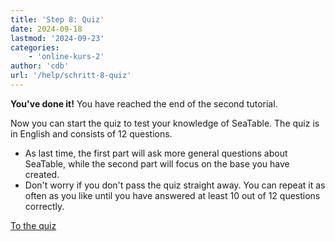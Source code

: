```yaml
---
title: 'Step 8: Quiz'
date: 2024-09-18
lastmod: '2024-09-23'
categories:
    - 'online-kurs-2'
author: 'cdb'
url: '/help/schritt-8-quiz'
---
```


**You've done it!** You have reached the end of the second tutorial.

Now you can start the quiz to test your knowledge of SeaTable. The quiz is in English and consists of 12 questions.

- As last time, the first part will ask more general questions about SeaTable, while the second part will focus on the base you have created.
- Don't worry if you don't pass the quiz straight away. You can repeat it as often as you like until you have answered at least 10 out of 12 questions correctly.

[To the quiz](https://tally.so/r/mDDbpb)
